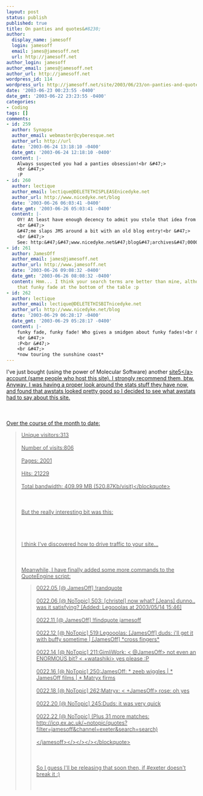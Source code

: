 ```yaml
---
layout: post
status: publish
published: true
title: On panties and quotes&#8230;
author:
  display_name: jamesoff
  login: jamesoff
  email: james@jamesoff.net
  url: http://jamesoff.net
author_login: jamesoff
author_email: james@jamesoff.net
author_url: http://jamesoff.net
wordpress_id: 114
wordpress_url: http://jamesoff.net/site/2003/06/23/on-panties-and-quotes/
date: '2003-06-23 00:23:55 -0400'
date_gmt: '2003-06-22 23:23:55 -0400'
categories:
- Coding
tags: []
comments:
- id: 259
  author: Synapse
  author_email: webmaster@cyberesque.net
  author_url: http://url
  date: '2003-06-24 13:18:10 -0400'
  date_gmt: '2003-06-24 12:18:10 -0400'
  content: |-
    Always suspected you had a panties obsession!<br &#47;>
    <br &#47;>
    :P
- id: 260
  author: lectique
  author_email: lectique@DELETETHISPLEASEnicedyke.net
  author_url: http://www.nicedyke.net/blog
  date: '2003-06-26 06:03:41 -0400'
  date_gmt: '2003-06-26 05:03:41 -0400'
  content: |-
    OY! At least have enough decency to admit you stole that idea from me!<br &#47;>
    <br &#47;>
    &#47;me slaps JMS around a bit with an old blog entry!<br &#47;>
    <br &#47;>
    See: http:&#47;&#47;www.nicedyke.net&#47;blog&#47;archives&#47;000049.html
- id: 261
  author: JamesOff
  author_email: james@jamesoff.net
  author_url: http://www.jamesoff.net
  date: '2003-06-26 09:08:32 -0400'
  date_gmt: '2003-06-26 08:08:32 -0400'
  content: Hmm... I think your search terms are better than mine, although I do have
    that funky fade at the bottom of the table :p
- id: 262
  author: lectique
  author_email: lectique@DELETETHISBITnicedyke.net
  author_url: http://www.nicedyke.net/blog
  date: '2003-06-29 06:28:17 -0400'
  date_gmt: '2003-06-29 05:28:17 -0400'
  content: |-
    funky fade, funky fade! Who gives a smidgen about funky fades!<br &#47;>
    <br &#47;>
    :P<br &#47;>
    <br &#47;>
    *now touring the sunshine coast*
---
```

<p>I've just bought (using the power of Molecular Software) another <a href="http:&#47;&#47;www.site5.com" target="_blank">site5<&#47;a> account (same people who host this site). I strongly recommend them, btw. Anyway, I was having a proper look around the stats stuff they have now, and found that awstats looked pretty good so I decided to see what awstats had to say about this site.<br &#47;><br />
<br &#47;><br />
Over the course of the month to date:<br &#47;></p>
<blockquote><p>Unique visitors:313<br &#47;><br />
Number of visits:806<br &#47;><br />
Pages: 2001<br &#47;><br />
Hits: 21229<br &#47;><br />
Total bandwidth: 409.99 MB (520.87Kb&#47;visit)<&#47;blockquote><br &#47;><br />
<br &#47;><br />
But the really interesting bit was this:<br &#47;><br />
<img src="http:&#47;&#47;www.grooblehonk.co.uk&#47;blog_images&#47;panties-search.gif" border="0" alt="" &#47;><br &#47;><br />
<br &#47;><br />
I think I've discovered how to drive traffic to your site...<br &#47;><br />
<br &#47;><br />
Meanwhile, I have finally added some more commands to the QuoteEngine script:<br &#47;></p>
<blockquote><p>0022.05 [@ JamesOff] !randquote<br &#47;><br />
0022.06 [@  NoTopic] 503: [christel] now what? [Jeans] dunno.. was it satisfying? [Added: Legooolas at 2003&#47;05&#47;14 15:46]<br &#47;><br />
0022.11 [@ JamesOff] !findquote jamesoff<br &#47;><br />
0022.12 [@  NoTopic] 519:Legooolas: [JamesOff] duds: i'll get it with buffy sometime | [JamesOff] *cross fingers*<br &#47;><br />
0022.14 [@  NoTopic] 211:GimliWork: < @JamesOff> not even an ENORMOUS bit? < +watashiki> yes please :P<br &#47;><br />
0022.16 [@  NoTopic] 250:JamesOff: *      zeeb wiggles | *  JamesOff films | *    Matryx firms<br &#47;><br />
0022.18 [@  NoTopic] 262:Matryx: < +JamesOff> rose: oh yes<br &#47;><br />
0022.20 [@  NoTopic] 245:Duds: <jamesoff> it was very quick<br &#47;><br />
0022.22 [@  NoTopic] (Plus 31 more matches: http:&#47;&#47;icq.ex.ac.uk&#47;~notopic&#47;quotes?filter=jamesoff&channel=exeter&search=search)<br &#47;><br />
<&#47;jamesoff><&#47;><&#47;><&#47;><&#47;blockquote><br &#47;><br />
<br &#47;><br />
So I guess I'll be releasing that soon then, if #exeter doesn't break it :)<br &#47;><br />
<br &#47;></p>
